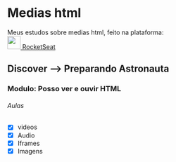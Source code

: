# Medias html

Meus estudos sobre medias html, feito na plataforma: <br/>
<a href="https://www.rocketseat.com.br/" style="align-items: center;"><img src="https://rocketseat.com.br/icons/icon-48x48.png" width="30px"/> RocketSeat</a>

## Discover --> Preparando Astronauta

### Modulo: Posso ver e ouvir HTML

###### Aulas

- [x] videos
- [x] Audio
- [x] Iframes
- [x] Imagens
